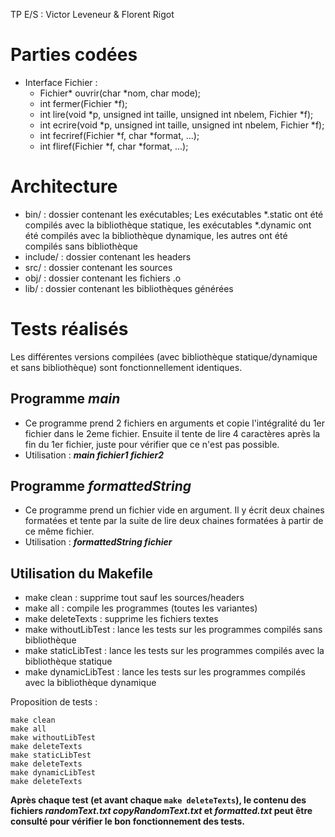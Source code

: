 TP E/S : Victor Leveneur & Florent Rigot
# Parties codées
* Interface Fichier :
  * Fichier* ouvrir(char *nom, char mode);
  * int fermer(Fichier *f);
  * int lire(void *p, unsigned int taille, unsigned int nbelem, Fichier *f);
  * int ecrire(void *p, unsigned int taille, unsigned int nbelem, Fichier *f);
  * int fecriref(Fichier *f, char *format, ...);
  * int fliref(Fichier *f, char *format, ...);

# Architecture
* bin/ : dossier contenant les exécutables; Les exécutables *.static ont été compilés avec la bibliothèque statique, les exécutables *.dynamic ont été compilés avec la bibliothèque dynamique, les autres ont été compilés sans bibliothèque
* include/ : dossier contenant les headers
* src/ : dossier contenant les sources
* obj/ : dossier contenant les fichiers .o
* lib/ : dossier contenant les bibliothèques générées

# Tests réalisés
Les différentes versions compilées (avec bibliothèque statique/dynamique et sans bibliothèque) sont fonctionnellement identiques.
## Programme *main*
* Ce programme prend 2 fichiers en arguments et copie l'intégralité du 1er fichier dans le 2eme fichier. Ensuite il tente de lire 4 caractères après la fin du 1er fichier, juste pour vérifier que ce n'est pas possible.
* Utilisation : ***main fichier1 fichier2***

## Programme *formattedString*
* Ce programme prend un fichier vide en argument. Il y écrit deux chaines formatées et tente par la suite de lire deux chaines formatées à partir de ce même fichier.
* Utilisation : ***formattedString fichier***

## Utilisation du Makefile
* make clean : supprime tout sauf les sources/headers
* make all : compile les programmes (toutes les variantes)
* make deleteTexts : supprime les fichiers textes
* make withoutLibTest : lance les tests sur les programmes compilés sans bibliothèque
* make staticLibTest : lance les tests sur les programmes compilés avec la bibliothèque statique
* make dynamicLibTest : lance les tests sur les programmes compilés avec la bibliothèque dynamique

Proposition de tests :
```
make clean
make all
make withoutLibTest
make deleteTexts
make staticLibTest
make deleteTexts
make dynamicLibTest
make deleteTexts
```

**Après chaque test (et avant chaque `make deleteTexts`), le contenu des fichiers *randomText.txt* *copyRandomText.txt* et *formatted.txt* peut être consulté pour vérifier le bon fonctionnement des tests.**
